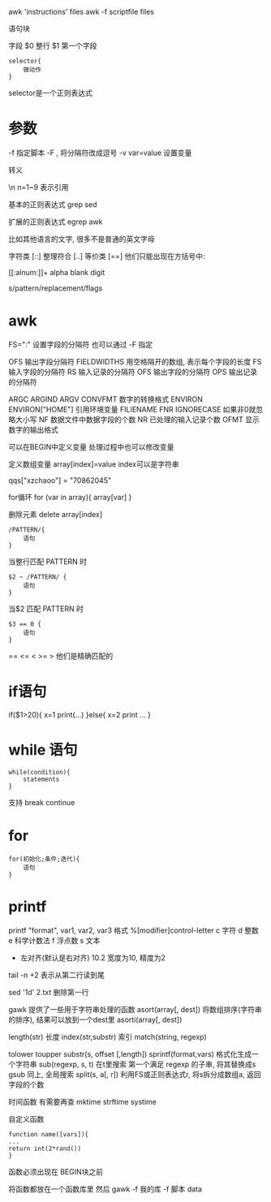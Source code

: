 awk 'instructions' files
awk -f scriptfile files

语句块

字段
$0 整行
$1 第一个字段

```
selector{
	做动作
}
```

selector是一个正则表达式

# 参数 #
-f 指定脚本
-F , 将分隔符改成逗号
-v var=value 设置变量

转义

\n n=1~9 表示引用


基本的正则表达式
grep sed

扩展的正则表达式
egrep awk

比如其他语言的文字, 很多不是普通的英文字母

字符类 [::]
整理符合 [..]
等价类 [==]
他们只能出现在方括号中:

[[:alnum:]]+
alpha
blank
digit





s/pattern/replacement/flags

# awk #
FS=":" 设置字段的分隔符
也可以通过 -F 指定

OFS 输出字段分隔符
FIELDWIDTHS 用空格隔开的数组, 表示每个字段的长度
FS 输入字段的分隔符
RS 输入记录的分隔符
OFS 输出字段的分隔符
OPS 输出记录的分隔符

ARGC 
ARGIND
ARGV
CONVFMT 数字的转换格式
ENVIRON ENVIRON["HOME"] 引用环境变量
FILIENAME
FNR
IGNORECASE 如果非0就忽略大小写
NF 数据文件中数据字段的个数
NR 已处理的输入记录个数
OFMT 显示数字的输出格式

可以在BEGIN中定义变量
处理过程中也可以修改变量

定义数组变量
array[index]=value
index可以是字符串

qqs["xzchaoo"] = "70862045"

for循环
for (var in array){
	array[var]
}

删除元素
delete array[index]

```
/PATTERN/{
	语句
}
```
当整行匹配 PATTERN 时

```
$2 ~ /PATTERN/ {
	语句
}
```
当$2 匹配 PATTERN 时

```
$3 == 0 {
	语句
}
```

== <= < >= >
他们是精确匹配的

# if语句 #
if($1>20){
	x=1
	print(...)
}else{
	x=2
	print ...
}


# while 语句 #
```
while(condition){
	statements
}
```
支持 break continue

# for #
```
for(初始化;条件;迭代){
	语句
}
```

# printf #
printf "format", var1, var2, var3
格式
%[modifier]control-letter
c 字符
d 整数
e 科学计数法
f 浮点数
s 文本
- 左对齐(默认是右对齐)
10.2 宽度为10, 精度为2

tail -n +2
表示从第二行读到尾

sed '1d' 2.txt
删除第一行

gawk 提供了一些用于字符串处理的函数
asort(array[, dest]) 将数组排序(字符串的排序), 结果可以放到一个dest里
asorti(array[, dest])

length(str) 长度
index(str,substr) 索引
match(string, regexp)

tolower toupper
substr(s, offset [,length])
sprintf(format,vars) 格式化生成一个字符串
sub(regexp, s, t) 在t里搜索 第一个满足 regexp 的子串, 将其替换成s
gsub 同上, 全局搜索
split(s, a[, r]) 利用FS或正则表达式r, 将s拆分成数组a, 返回字段的个数


时间函数
有需要再查
mktime
strftime
systime

自定义函数

```
function name([vars]){
...
return int(2*rand())
}
```
函数必须出现在 BEGIN块之前

将函数都放在一个函数库里
然后 gawk -f 我的库 -f 脚本 data

